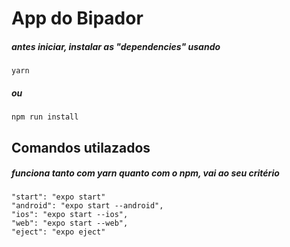 # App do Bipador 
##### antes iniciar, instalar as "dependencies" usando
	yarn
##### ou
	npm run install
  
 ## Comandos utilazados
 ##### funciona tanto com yarn quanto com o npm, vai ao seu critério 
	  
    "start": "expo start"
    "android": "expo start --android",
    "ios": "expo start --ios",
    "web": "expo start --web",
    "eject": "expo eject"
